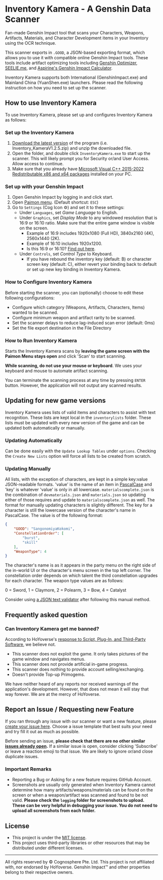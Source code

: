 # Inventory Kamera - A Genshin Data Scanner
Fan-made Genshin Impact tool that scans your Characters, Weapons, Artifacts, Materials, and Character Development items in your Inventory using the OCR technique.

This scanner exports in `.GOOD`, a JSON-based exporting format, which allows you to use it with compatible online Genshin Impact tools. These tools include artifact optimizing tools including [Genshin Optimizer](https://frzyc.github.io/genshin-optimizer/#/), [SEELIE.me](https://seelie.me/), and [Aspirine's Genshin Impact Calculator](https://genshin.aspirine.su/).

Inventory Kamera supports both International (GenshinImpact.exe) and Mainland China (YuanShen.exe) launchers. Please read the following instruction on how you need to set up the scanner.

## How to use Inventory Kamera
To use Inventory Kamera, please set up and configures Inventory Kamera as follows:

### Set up the Inventory Kamera
1. [Download the latest version](https://github.com/Andrewthe13th/Inventory_Kamera/releases) of the program (i.e. Inventory_KameraV1.2.5.zip) and unzip the downloaded file.
2. Open the folder, and double click `InventoryKamera.exe` to start up the scanner. This will likely prompt you for Security or/and User Access. Allow access to continue.
3. Make sure that you already have [Microsoft Visual C++ 2015-2022 Redistributable x86 and x64 packages](https://docs.microsoft.com/en-us/cpp/windows/latest-supported-vc-redist?view=msvc-170#visual-studio-2015-2017-2019-and-2022) installed on your PC.

### Set up with your Genshin Impact
1. Open Genshin Impact by logging in and click start.
2. Open [Paimon menu](https://genshin-impact.fandom.com/wiki/Paimon_Menu). (Default shortcut: `ESC`)
3. Go to `Settings` (Cog Icon ⚙) and set it to these settings:
   - Under `Languages`, set *Game Language* to English.
   - Under `Graphics`, set *Display Mode* to any windowed resolution that is 16:9 or 16:10 ratio. Make sure that the entire game window is visible on the screen.
     - Example of 16:9 includes 1920x1080 (Full HD), 3840x2160 (4K), 2560x1440 (2K).
     - Example of 16:10 includes 1920x1200.
     - Is this 16:9 or 16:10? [Find out here](https://andrew.hedges.name/experiments/aspect_ratio/).
   - Under `Controls`, set *Control Type* to Keyboard.
      - If you have rebound the inventory key (default: B) or character screen key (default: C), either revert your binding back to default or set up new key binding in Inventory Kamera.

### How to Configure Inventory Kamera
Before starting the scanner, you can (optionally) choose to edit these following configurations:

- Configure which category (Weapons, Artifacts, Characters, Items) wanted to be scanned.
- Configure minimum weapon and artifact rarity to be scanned.
- Set the scanner delays to reduce lag-induced scan error (default: 0ms)
- Set the file export destination in the File Directory

### How to Run Inventory Kamera
Starts the Inventory Kamera scans by **leaving the game screen with the Paimon Menu stays open** and click 'Scan' to start scanning.

**While scanning, do not use your mouse or keyboard**. We uses your keyboard and mouse to automate artifact scanning.

You can terminate the scanning process at any time by pressing `ENTER` button. However, the application will not output any scanned results.

## Updating for new game versions

Inventory Kamera uses lists of valid items and characters to assist with text recognition. These lists are kept local in the `inventorylists` folder. These lists must be updated with every new version of the game and can be updated both automatically or manually.

### Updating Automatically
Can be done easily with the `Update Lookup Tables` under `options`. Checking the `Create New Lists` option will force all lists to be created from scratch.

### Updating Manually
All lists, with the exception of characters, are kept in a simple key:value JSON-readable formats. 'value' is the name of an item in [PascalCase](https://en.wikipedia.org/wiki/Naming_convention_(programming)#Examples_of_multiple-word_identifier_formats) and 'key' is whatever 'value' is only in all lowercase. `materialscomplete.json` is the combination of `devmaterials.json` and `materials.json` so updating either of those requires and update to `materialscomplete.json`  as well. The format for manually updating characters is slightly different. The key for a character is still the lowercase version of the character's name in PascalCase. The value is of the following format:

``` json
{
    "GOOD": "SangonomiyaKokomi",
    "ConstellationOrder": [
        "burst",
        "skill"
    ],
    "WeaponType": 4
}
```

The character's name is as it appears in the party menu on the right side of the in-world UI or the character's menu screen in the top left corner. The constellation order depends on which talent the third constellation upgrades for each character. The weapon type values are as follows:

0 = Sword, 1 = Claymore, 2 = Polearm, 3 = Bow, 4 = Catalyst

Consider using [a JSON text validator](https://jsonlint.com/) after following this manual method.

## Frequently asked question
### Can Inventory Kamera get me banned?
According to HoYoverse's [response to Script, Plug-In, and Third-Party Software](https://genshin.hoyoverse.com/en/news/detail/5763), we believe not.
- This scanner does not exploit the game. It only takes pictures of the game window and navigates menus.
- This scanner does not provide artificial in-game progress.
- This scanner does nothing to provide account selling/exchanging.
- Doesn't provide Top-up Primogems.

We have neither heard of any reports nor received warnings of the application's development. However, that does not mean it will stay that way forever. We are at the mercy of HoYoverse.

## Report an Issue / Requesting new Feature
If you ran through any issue with our scanner or want a new feature, please [create your issue here](https://github.com/Andrewthe13th/Inventory_Kamera/issues/new/choose). Choose a issue template that best suits your need and try fill it out as much as possible.

Before sending an issue, **please check that there are no other similar [issues already open](https://github.com/Andrewthe13th/Inventory_Kamera/issues).** If a similar issue is open, consider clicking 'Subscribe' or leave a reaction emoji to that issue. We are likely to ignore or/and close duplicate issues.

### Important Remarks
- Reporting a Bug or Asking for a new feature requires GitHub Account.
- Screenshots are usually only generated when Inventory Kamera cannot determine how many artifacts/weapons/materials can be found on the screen or when a weapon/artifact was scanned and found to be not valid. **Please check the `logging` folder for screenshots to upload. These can be very helpful in debugging your issue. You do not need to upload all screenshots from each folder.**

## License
- This project is under the [MIT license](LICENSE).
- This project uses third-party libraries or other resources that may be
distributed under different licenses.

---

All rights reserved by © Cognosphere Pte. Ltd. This project is not affiliated with, nor endorsed by HoYoverse. Genshin Impact™ and other properties belong to their respective owners.
